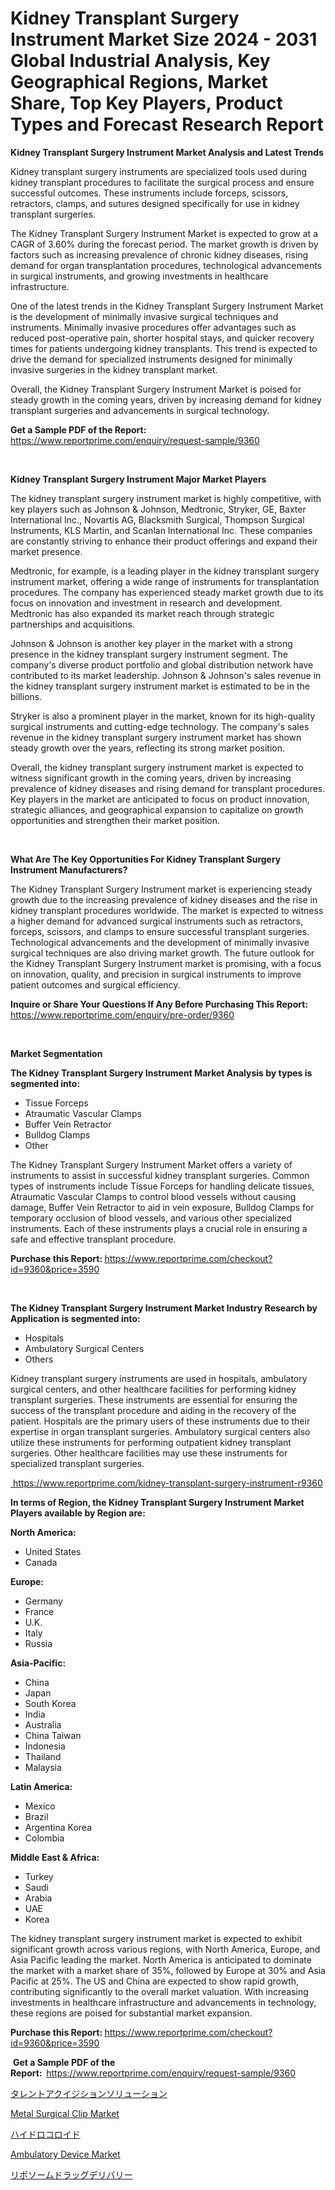 <p><h1>Kidney Transplant Surgery Instrument Market Size 2024 - 2031 Global Industrial Analysis, Key Geographical Regions, Market Share, Top Key Players, Product Types and Forecast Research Report</h1></p><p><strong>Kidney Transplant Surgery Instrument Market Analysis and Latest Trends</strong></p>
<p><p>Kidney transplant surgery instruments are specialized tools used during kidney transplant procedures to facilitate the surgical process and ensure successful outcomes. These instruments include forceps, scissors, retractors, clamps, and sutures designed specifically for use in kidney transplant surgeries.</p><p>The Kidney Transplant Surgery Instrument Market is expected to grow at a CAGR of 3.60% during the forecast period. The market growth is driven by factors such as increasing prevalence of chronic kidney diseases, rising demand for organ transplantation procedures, technological advancements in surgical instruments, and growing investments in healthcare infrastructure.</p><p>One of the latest trends in the Kidney Transplant Surgery Instrument Market is the development of minimally invasive surgical techniques and instruments. Minimally invasive procedures offer advantages such as reduced post-operative pain, shorter hospital stays, and quicker recovery times for patients undergoing kidney transplants. This trend is expected to drive the demand for specialized instruments designed for minimally invasive surgeries in the kidney transplant market.</p><p>Overall, the Kidney Transplant Surgery Instrument Market is poised for steady growth in the coming years, driven by increasing demand for kidney transplant surgeries and advancements in surgical technology.</p></p>
<p><strong>Get a Sample PDF of the Report:&nbsp;</strong> <a href="https://www.reportprime.com/enquiry/request-sample/9360">https://www.reportprime.com/enquiry/request-sample/9360</a></p>
<p>&nbsp;</p>
<p><strong>Kidney Transplant Surgery Instrument Major Market Players</strong></p>
<p><p>The kidney transplant surgery instrument market is highly competitive, with key players such as Johnson & Johnson, Medtronic, Stryker, GE, Baxter International Inc., Novartis AG, Blacksmith Surgical, Thompson Surgical Instruments, KLS Martin, and Scanlan International Inc. These companies are constantly striving to enhance their product offerings and expand their market presence.</p><p>Medtronic, for example, is a leading player in the kidney transplant surgery instrument market, offering a wide range of instruments for transplantation procedures. The company has experienced steady market growth due to its focus on innovation and investment in research and development. Medtronic has also expanded its market reach through strategic partnerships and acquisitions.</p><p>Johnson & Johnson is another key player in the market with a strong presence in the kidney transplant surgery instrument segment. The company's diverse product portfolio and global distribution network have contributed to its market leadership. Johnson & Johnson's sales revenue in the kidney transplant surgery instrument market is estimated to be in the billions.</p><p>Stryker is also a prominent player in the market, known for its high-quality surgical instruments and cutting-edge technology. The company's sales revenue in the kidney transplant surgery instrument market has shown steady growth over the years, reflecting its strong market position.</p><p>Overall, the kidney transplant surgery instrument market is expected to witness significant growth in the coming years, driven by increasing prevalence of kidney diseases and rising demand for transplant procedures. Key players in the market are anticipated to focus on product innovation, strategic alliances, and geographical expansion to capitalize on growth opportunities and strengthen their market position.</p></p>
<p>&nbsp;</p>
<p><strong>What Are The Key Opportunities For Kidney Transplant Surgery Instrument Manufacturers?</strong></p>
<p><p>The Kidney Transplant Surgery Instrument market is experiencing steady growth due to the increasing prevalence of kidney diseases and the rise in kidney transplant procedures worldwide. The market is expected to witness a higher demand for advanced surgical instruments such as retractors, forceps, scissors, and clamps to ensure successful transplant surgeries. Technological advancements and the development of minimally invasive surgical techniques are also driving market growth. The future outlook for the Kidney Transplant Surgery Instrument market is promising, with a focus on innovation, quality, and precision in surgical instruments to improve patient outcomes and surgical efficiency.</p></p>
<p><strong>Inquire or Share Your Questions If Any Before Purchasing This Report:</strong> <a href="https://www.reportprime.com/enquiry/pre-order/9360">https://www.reportprime.com/enquiry/pre-order/9360</a></p>
<p>&nbsp;</p>
<p><strong>Market Segmentation</strong></p>
<p><strong>The Kidney Transplant Surgery Instrument Market Analysis by types is segmented into:</strong></p>
<p><ul><li>Tissue Forceps</li><li>Atraumatic Vascular Clamps</li><li>Buffer Vein Retractor</li><li>Bulldog Clamps</li><li>Other</li></ul></p>
<p><p>The Kidney Transplant Surgery Instrument Market offers a variety of instruments to assist in successful kidney transplant surgeries. Common types of instruments include Tissue Forceps for handling delicate tissues, Atraumatic Vascular Clamps to control blood vessels without causing damage, Buffer Vein Retractor to aid in vein exposure, Bulldog Clamps for temporary occlusion of blood vessels, and various other specialized instruments. Each of these instruments plays a crucial role in ensuring a safe and effective transplant procedure.</p></p>
<p><strong>Purchase this Report:&nbsp;</strong><a href="https://www.reportprime.com/checkout?id=9360&price=3590">https://www.reportprime.com/checkout?id=9360&price=3590</a></p>
<p>&nbsp;</p>
<p><strong>The Kidney Transplant Surgery Instrument Market Industry Research by Application is segmented into:</strong></p>
<p><ul><li>Hospitals</li><li>Ambulatory Surgical Centers</li><li>Others</li></ul></p>
<p><p>Kidney transplant surgery instruments are used in hospitals, ambulatory surgical centers, and other healthcare facilities for performing kidney transplant surgeries. These instruments are essential for ensuring the success of the transplant procedure and aiding in the recovery of the patient. Hospitals are the primary users of these instruments due to their expertise in organ transplant surgeries. Ambulatory surgical centers also utilize these instruments for performing outpatient kidney transplant surgeries. Other healthcare facilities may use these instruments for specialized transplant surgeries.</p></p>
<p><a href="https://www.reportprime.com/kidney-transplant-surgery-instrument-r9360">&nbsp;https://www.reportprime.com/kidney-transplant-surgery-instrument-r9360</a></p>
<p><strong>In terms of Region, the Kidney Transplant Surgery Instrument Market Players available by Region are:</strong></p>
<p>
    <p> <strong> North America: </strong>
        <ul>
            <li>United States</li>
            <li>Canada</li>
        </ul>
        </p> 
    <p> <strong> Europe: </strong>
        <ul>
            <li>Germany</li>
            <li>France</li>
            <li>U.K.</li>
            <li>Italy</li>
            <li>Russia</li>
        </ul>
        </p> 
    <p> <strong> Asia-Pacific: </strong>
        <ul>
            <li>China</li>
            <li>Japan</li>
            <li>South Korea</li>
            <li>India</li>
            <li>Australia</li>
            <li>China Taiwan</li>
            <li>Indonesia</li>
            <li>Thailand</li>
            <li>Malaysia</li>
        </ul>
        </p> 
    <p> <strong> Latin America: </strong>
        <ul>
            <li>Mexico</li>
            <li>Brazil</li>
            <li>Argentina Korea</li>
            <li>Colombia</li>
        </ul>
        </p> 
    <p> <strong> Middle East & Africa: </strong>
        <ul>
            <li>Turkey</li>
            <li>Saudi</li>
            <li>Arabia</li>
            <li>UAE</li>
            <li>Korea</li>
        </ul>
    </p>
    </p>
<p><p>The kidney transplant surgery instrument market is expected to exhibit significant growth across various regions, with North America, Europe, and Asia Pacific leading the market. North America is anticipated to dominate the market with a market share of 35%, followed by Europe at 30% and Asia Pacific at 25%. The US and China are expected to show rapid growth, contributing significantly to the overall market valuation. With increasing investments in healthcare infrastructure and advancements in technology, these regions are poised for substantial market expansion.</p></p>
<p><strong>Purchase this Report: </strong><a href="https://www.reportprime.com/checkout?id=9360&price=3590">https://www.reportprime.com/checkout?id=9360&price=3590</a></p>
<p>&nbsp;<strong>Get a Sample PDF of the Report:&nbsp;&nbsp;</strong><a href="https://www.reportprime.com/enquiry/request-sample/9360">https://www.reportprime.com/enquiry/request-sample/9360</a></p>
<p><strong></strong></p>
<p><p><a href="https://medium.com/@rexkhler2023/%E6%89%8D%E8%83%BD%E7%8D%B2%E5%BE%97%E3%82%BD%E3%83%AA%E3%83%A5%E3%83%BC%E3%82%B7%E3%83%A7%E3%83%B3%E5%B8%82%E5%A0%B4%E3%81%AE%E6%B4%9E%E5%AF%9F-%E5%B8%82%E5%A0%B4%E5%8B%95%E5%90%91-%E6%88%90%E9%95%B7-2024%E5%B9%B4%E3%81%8B%E3%82%892031%E5%B9%B4%E3%81%BE%E3%81%A7%E3%81%AE%E4%BA%88%E6%B8%AC-005eae69a27f">タレントアクイジションソリューション</a></p><p><a href="https://github.com/EveKerluke2023/Market-Research-Report-List-1/blob/main/metal-surgical-clip-market.md">Metal Surgical Clip Market</a></p><p><a href="https://github.com/EstaSprer20231/Market-Research-Report-List-1/blob/main/847956778346.md">ハイドロコロイド</a></p><p><a href="https://github.com/angeliabkratze/Market-Research-Report-List-1/blob/main/ambulatory-device-market.md">Ambulatory Device Market</a></p><p><a href="https://github.com/klon646/Market-Research-Report-List-1/blob/main/144022678347.md">リポソームドラッグデリバリー</a></p></p>
